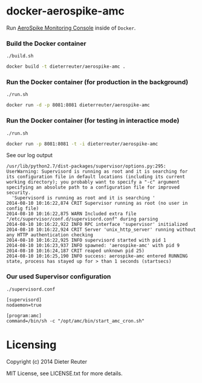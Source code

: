 # docker-aerospike-amc

Run [AeroSpike Monitoring Console](http://www.aerospike.com/aerospike-monitoring-console/) inside of `Docker`.

### Build the Docker container
`./build.sh`
```bash
docker build -t dieterreuter/aerospike-amc .
```

### Run the Docker container (for production in the background)
`./run.sh`
```bash
docker run -d -p 8081:8081 dieterreuter/aerospike-amc
```

### Run the Docker container (for testing in interactice mode)
`./run.sh`
```bash
docker run -p 8081:8081 -t -i dieterreuter/aerospike-amc
```
See our log output
```log
/usr/lib/python2.7/dist-packages/supervisor/options.py:295: UserWarning: Supervisord is running as root and it is searching for its configuration file in default locations (including its current working directory); you probably want to specify a "-c" argument specifying an absolute path to a configuration file for improved security.
  'Supervisord is running as root and it is searching '
2014-08-10 10:16:22,874 CRIT Supervisor running as root (no user in config file)
2014-08-10 10:16:22,875 WARN Included extra file "/etc/supervisor/conf.d/supervisord.conf" during parsing
2014-08-10 10:16:22,922 INFO RPC interface 'supervisor' initialized
2014-08-10 10:16:22,924 CRIT Server 'unix_http_server' running without any HTTP authentication checking
2014-08-10 10:16:22,925 INFO supervisord started with pid 1
2014-08-10 10:16:23,937 INFO spawned: 'aerospike-amc' with pid 9
2014-08-10 10:16:24,187 CRIT reaped unknown pid 25)
2014-08-10 10:16:25,190 INFO success: aerospike-amc entered RUNNING state, process has stayed up for > than 1 seconds (startsecs)
```


### Our used Supervisor configuration
`./supervisord.conf`
```config
[supervisord]
nodaemon=true

[program:amc]
command=/bin/sh -c "/opt/amc/bin/start_amc_cron.sh"
```


# Licensing
Copyright (c) 2014 Dieter Reuter

MIT License, see LICENSE.txt for more details.
